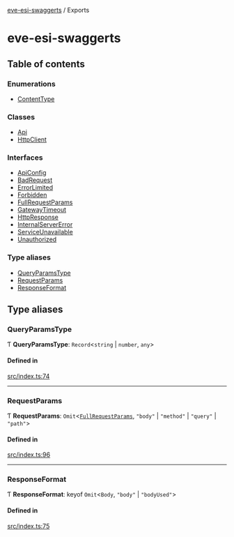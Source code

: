 [eve-esi-swaggerts](README.md) / Exports

# eve-esi-swaggerts

## Table of contents

### Enumerations

- [ContentType](enums/ContentType.md)

### Classes

- [Api](classes/Api.md)
- [HttpClient](classes/HttpClient.md)

### Interfaces

- [ApiConfig](interfaces/ApiConfig.md)
- [BadRequest](interfaces/BadRequest.md)
- [ErrorLimited](interfaces/ErrorLimited.md)
- [Forbidden](interfaces/Forbidden.md)
- [FullRequestParams](interfaces/FullRequestParams.md)
- [GatewayTimeout](interfaces/GatewayTimeout.md)
- [HttpResponse](interfaces/HttpResponse.md)
- [InternalServerError](interfaces/InternalServerError.md)
- [ServiceUnavailable](interfaces/ServiceUnavailable.md)
- [Unauthorized](interfaces/Unauthorized.md)

### Type aliases

- [QueryParamsType](modules.md#queryparamstype)
- [RequestParams](modules.md#requestparams)
- [ResponseFormat](modules.md#responseformat)

## Type aliases

### QueryParamsType

Ƭ **QueryParamsType**: `Record`<`string` \| `number`, `any`\>

#### Defined in

[src/index.ts:74](https://github.com/ballsten/eve-esi-swaggerts/blob/ec6a45d/src/index.ts#L74)

___

### RequestParams

Ƭ **RequestParams**: `Omit`<[`FullRequestParams`](interfaces/FullRequestParams.md), ``"body"`` \| ``"method"`` \| ``"query"`` \| ``"path"``\>

#### Defined in

[src/index.ts:96](https://github.com/ballsten/eve-esi-swaggerts/blob/ec6a45d/src/index.ts#L96)

___

### ResponseFormat

Ƭ **ResponseFormat**: keyof `Omit`<`Body`, ``"body"`` \| ``"bodyUsed"``\>

#### Defined in

[src/index.ts:75](https://github.com/ballsten/eve-esi-swaggerts/blob/ec6a45d/src/index.ts#L75)
